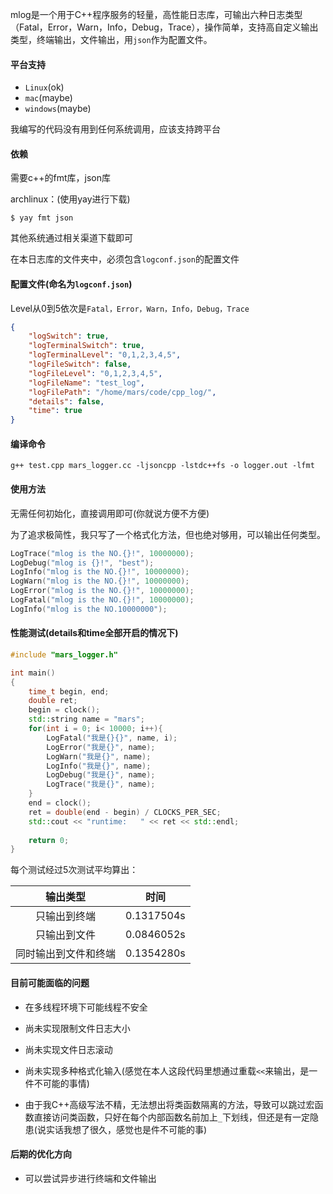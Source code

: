 mlog是一个用于C++程序服务的轻量，高性能日志库，可输出六种日志类型（Fatal，Error，Warn，Info，Debug，Trace），操作简单，支持高自定义输出类型，终端输出，文件输出，用`json`作为配置文件。



#### 平台支持

* `Linux`(ok)
* `mac`(maybe)
* `windows`(maybe)

我编写的代码没有用到任何系统调用，应该支持跨平台



#### 依赖

需要c++的fmt库，json库

archlinux：(使用yay进行下载)

```
$ yay fmt json
```

其他系统通过相关渠道下载即可

在本日志库的文件夹中，必须包含`logconf.json`的配置文件



#### 配置文件(命名为`logconf.json`)

Level从0到5依次是`Fatal，Error，Warn，Info，Debug，Trace`

```json
{
    "logSwitch": true,
    "logTerminalSwitch": true,
    "logTerminalLevel": "0,1,2,3,4,5",
    "logFileSwitch": false, 
    "logFileLevel": "0,1,2,3,4,5",
    "logFileName": "test_log",
    "logFilePath": "/home/mars/code/cpp_log/",
    "details": false,
    "time": true
}
```



#### 编译命令

```
g++ test.cpp mars_logger.cc -ljsoncpp -lstdc++fs -o logger.out -lfmt
```



#### 使用方法

无需任何初始化，直接调用即可(你就说方便不方便)

为了追求极简性，我只写了一个格式化方法，但也绝对够用，可以输出任何类型。

```c++
LogTrace("mlog is the NO.{}!", 10000000);
LogDebug("mlog is {}!", "best");
LogInfo("mlog is the NO.{}!", 10000000);
LogWarn("mlog is the NO.{}!", 10000000);
LogError("mlog is the NO.{}!", 10000000);
LogFatal("mlog is the NO.{}!", 10000000);
LogInfo("mlog is the NO.10000000");
```



#### 性能测试(details和time全部开启的情况下)

```c++
#include "mars_logger.h"

int main()
{
    time_t begin, end;
    double ret;
    begin = clock();
    std::string name = "mars";
    for(int i = 0; i< 10000; i++){
        LogFatal("我是{}{}", name, i);
        LogError("我是{}", name);
        LogWarn("我是{}", name);
        LogInfo("我是{}", name);
        LogDebug("我是{}", name);
        LogTrace("我是{}", name);
    }
    end = clock();
    ret = double(end - begin) / CLOCKS_PER_SEC;
    std::cout << "runtime:   " << ret << std::endl;
    
    return 0;
}
```

每个测试经过5次测试平均算出：

|       输出类型       | 时间       |
| :------------------: | ---------- |
|     只输出到终端     | 0.1317504s |
|     只输出到文件     | 0.0846052s |
| 同时输出到文件和终端 | 0.1354280s |



#### 目前可能面临的问题

- 在多线程环境下可能线程不安全

- 尚未实现限制文件日志大小

- 尚未实现文件日志滚动

- 尚未实现多种格式化输入(感觉在本人这段代码里想通过重载`<<`来输出，是一件不可能的事情)

- 由于我C++高级写法不精，无法想出将类函数隔离的方法，导致可以跳过宏函数直接访问类函数，只好在每个内部函数名前加上`_`下划线，但还是有一定隐患(说实话我想了很久，感觉也是件不可能的事)

  

#### 后期的优化方向

- 可以尝试异步进行终端和文件输出
